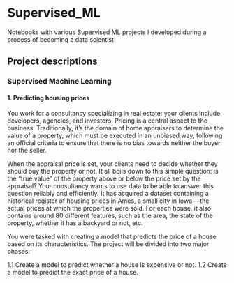 # Supervised_ML
Notebooks with various Supervised ML projects I developed during a process of becoming a data scientist

## Project descriptions

### Supervised Machine Learning
#### 1. Predicting housing prices

You work for a consultancy specializing in real estate: your clients include developers, agencies, and investors. Pricing is a central aspect to the business. Traditionally, it’s the domain of home appraisers to determine the value of a property, which must be executed in an unbiased way, following an official criteria to ensure that there is no bias towards neither the buyer nor the seller.

When the appraisal price is set, your clients need to decide whether they should buy the property or not. It all boils down to this simple question: is the “true value” of the property above or below the price set by the appraisal? Your consultancy wants to use data to be able to answer this question reliably and efficiently. It has acquired a dataset containing a historical register of housing prices in Ames, a small city in Iowa —the actual prices at which the properties were sold. For each house, it also contains around 80 different features, such as the area, the state of the property, whether it has a backyard or not, etc.

You were tasked with creating a model that predicts the price of a house based on its characteristics. The project will be divided into two major phases:

1.1 Create a model to predict whether a house is expensive or not. 
1.2 Create a model to predict the exact price of a house.

